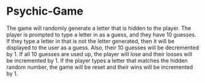 # Psychic-Game
The game will randomly generate a letter that is hidden to the player. The player is prompted to type a letter in as a guess, and they have 10 guesses. If they type a letter in that is not the letter generated, then it will be displayed to the user as a guess. Also, their 10 guesses will be decremented by 1. If all 10 guesses are used up, the player will lose and their losses will be incremented by 1. If the player types a letter that matches the hidden random number, the game will be reset and their wins will be incremented by 1.